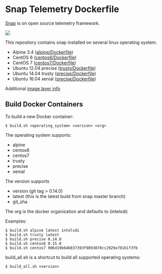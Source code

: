 # Snap Telemetry Dockerfile

[Snap](http://snap-telemetry.io/) is on open source telemetry framework.

[![](https://images.microbadger.com/badges/image/intelsdi/snap.svg)](http://microbadger.com/images/intelsdi/snap)

This repository contains snap installed on several linux operating system. 

* Alpine 3.4 ([alpine/Dockerfile](https://github.com/intelsdi-x/snap-docker/blob/master/alpine/Dockerfile))
* CentOS 6 ([centos6/Dockerfile](https://github.com/intelsdi-x/snap-docker/blob/master/centos6/Dockerfile))
* CentOS 7 ([centos7/Dockerfile](https://github.com/intelsdi-x/snap-docker/blob/master/centos7/Dockerfile))
* Ubuntu 12.04 precise ([trusty/Dockerfile](https://github.com/intelsdi-x/snap-docker/blob/master/precise/Dockerfile))
* Ubuntu 14.04 trusty ([precise/Dockerfile](https://github.com/intelsdi-x/snap-docker/blob/master/trusty/Dockerfile))
* Ubuntu 16.04 xenial ([precise/Dockerfile](https://github.com/intelsdi-x/snap-docker/blob/master/xenial/Dockerfile))

Additional [image layer info](https://microbadger.com/#/images/intelsdi/snap)

## Build Docker Containers

To build a new Docker container:
```
$ build.sh <operating_system> <version> <org>
```

The operating system supports:
* alpine
* centos6
* centos7
* trusty
* precise
* xenial

The version supports
* version (git tag > 0.14.0)
* latest (this is the latest build from snap master branch)
* git_sha

The org is the docker organization and defaults to (intelsdi)

Examples:

```
$ build.sh alpine latest intelsdi
$ build.sh trusty latest
$ build.sh precise 0.14.0
$ build.sh centos6 0.15.0
$ build.sh centos7 906d19b646837393f9893870cc2929e791b1f3fb
```

build_all.sh is a shortcut to build all supported operating systems:

```
$ build_all.sh <version>
```
